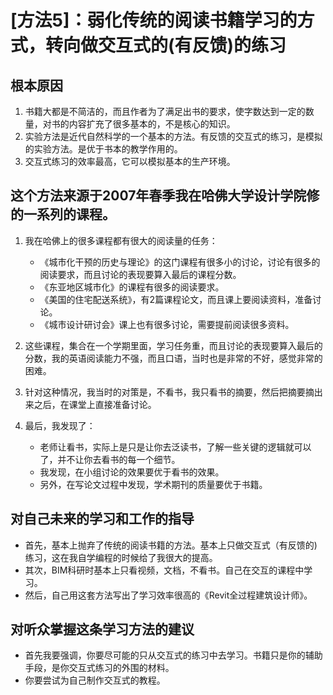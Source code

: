 # [方法5]：弱化传统的阅读书籍学习的方式，转向做交互式的(有反馈)的练习

## 根本原因
1. 书籍大都是不简洁的，而且作者为了满足出书的要求，使字数达到一定的数量，对书的内容扩充了很多基本的，不是核心的知识。
2. 实验方法是近代自然科学的一个基本的方法。有反馈的交互式的练习，是模拟的实验方法。是优于书本的教学作用的。
3. 交互式练习的效率最高，它可以模拟基本的生产环境。


## 这个方法来源于2007年春季我在哈佛大学设计学院修的一系列的课程。

1. 我在哈佛上的很多课程都有很大的阅读量的任务：

	- 《城市化干预的历史与理论》的这门课程有很多小的讨论，讨论有很多的阅读要求，而且讨论的表现要算入最后的课程分数。
	- 《东亚地区城市化》的课程有很多的阅读要求。
 	- 《美国的住宅配送系统》，有2篇课程论文，而且课上要阅读资料，准备讨论。
    - 《城市设计研讨会》课上也有很多讨论，需要提前阅读很多资料。
2. 这些课程，集合在一个学期里面，学习任务重，而且讨论的表现要算入最后的分数，我的英语阅读能力不强，而且口语，当时也是非常的不好，感觉非常的困难。

3. 针对这种情况，我当时的对策是，不看书，我只看书的摘要，然后把摘要摘出来之后，在课堂上直接准备讨论。

4. 最后，我发现了：

	- 老师让看书，实际上是只是让你去泛读书，了解一些关键的逻辑就可以了，并不让你去看书的每一个细节。
	- 我发现，在小组讨论的效果要优于看书的效果。
	- 另外，在写论文过程中发现，学术期刊的质量要优于书籍。

## 对自己未来的学习和工作的指导
- 首先，基本上抛弃了传统的阅读书籍的方法。基本上只做交互式（有反馈的)练习，这在我自学编程的时候给了我很大的提高。
- 其次，BIM科研时基本上只看视频，文档，不看书。自己在交互的课程中学习。
- 然后，自己用这套方法写出了学习效率很高的《Revit全过程建筑设计师》。

## 对听众掌握这条学习方法的建议

- 首先我要强调，你要尽可能的只从交互式的练习中去学习。书籍只是你的辅助手段，是你交互式练习的外围的材料。
- 你要尝试为自己制作交互式的教程。